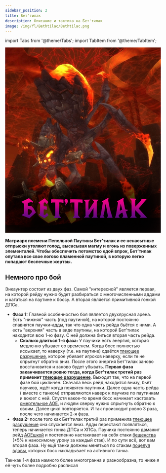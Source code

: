```yaml
---
sidebar_position: 2
title: Бет'тилак
description: Описание и тактика на Бет'тилак
image: /img/fl/Bethtilac/Bethtilac.png
---
```


import Tabs from '@theme/Tabs';
import TabItem from '@theme/TabItem';

<div className="text--center">

![Bety](/img/fl/Bethtilac/Bethtilac.png)
</div>

<div className="text--center lore_text">
<b>

Матриарх племени Пепельной Паутины Бет'тилак и ее ненасытные отпрыски утоляют голод, высасывая магму и огонь из
поверженных элементалей. Чтобы обеспечить потомство едой впрок, Бет'тилак опутала все свое логово пламенной паутиной, в
которую легко попадают беспечные жертвы.

</b>
</div>

## Немного про бой

Энкаунтер состоит из двух фаз. Самой "интересной" является первая, на которой рейду нужно будет разбираться с
многочисленными аддами и кататься на паутине к боссу. А вторая является примитивной гонкой ДПСа.

- **Фаза 1:** Главной особенностью боя является двухярусная арена. Есть "нижняя" часть (под паутиной), на которой
  постоянно спавнятся
  паучки-адды, так что одна часть рейда бьётся с ними. А есть "верхняя" часть в виде паутины, на которой Бет'тилак
  находится всю 1-ю
  фазу. С ней должна биться вторая часть рейда.
    - **Сколько длиться 1-я фаза:** У паучихи есть энергия, которая медленно убывает со временем. Когда босс полностью
      иссыхает, то наверху (т.е. на паутине) сдаётся [тлеющее разрушение](https://www.wowhead.com/cata/ru/spell=99052),
      которое убивает игроков наверху, если те не спрыгнут обратно вниз. После этого энергия Бет'тилак заново
      восстановится и
      заново будет убывать. **Первая фаза заканчивается ровно тогда, когда Бет'тилак третий раз
      применит [тлеющее разрушение](https://www.wowhead.com/cata/ru/spell=99052)**. Выходит так, что на первой фазе бой
      цикличен. Сначала весь рейд находится внизу, бьёт паучков, ждёт когда появятся паутинки. Далее одна часть рейда (
      вместе с танком) отправляются наверх к паучихе по паутинкам и воюет с ней. Спустя какое-то время босс начинает
      кастовать [смертельное АОЕ](https://www.wowhead.com/cata/ru/spell=99052), и людям сверху нужно спрыгнуть обратно к
      своим. Далее цикл повторяется. И так происходит ровно 3 раза, после чего начинается 2-я фаза.
- **Фаза 2:** после того как Бет'тилак третий раз
  применила [тлеющее разрушение](https://www.wowhead.com/cata/ru/spell=99052) она спускается вниз. Адды перестают
  появляться, теперь начинается гонка ДПСа и ХПСа. Паучиха постоянно дамажит
  рейд [АОЕшкой](https://www.wowhead.com/cata/ru/spell=98934) и постепенно настакивает на
  себя стаки [бешенства](https://www.wowhead.com/cata/ru/spell=28131) (+5% к наносимому урону за каждый стак). И по сути
  всё, вот вам вторая фаза. Ну ещё танки должны меняться по
  стакам [поцелуя вдовы](https://www.wowhead.com/cata/ru/spell=99476), которых босс накладывает на активного танка.

Так-как 1-я фаза намного более многогранна и разнообразна, то ниже я её чуть более подробно расписал

<Tabs>
<TabItem value="1phadds" label="1 Фаза: бой под паутиной (адды)">
</TabItem>
<TabItem value="1phboss" label="1 Фаза: бой на паутине (босс)">
</TabItem>
</Tabs>
